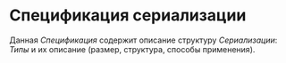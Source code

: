 # Спецификация сериализации
Данная *Спецификация* содержит описание структуру *Сериализации*: *Типы* и их описание (размер, структура, способы применения).